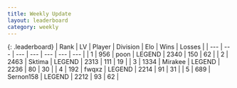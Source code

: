 ```yaml
---
title: Weekly Update
layout: leaderboard
category: weekly
---
```


{: .leaderboard}
| Rank | LV | Player | Division | Elo | Wins | Losses |
| --- | --- | --- | --- | --- | --- | --- |
| <span data-change="1">1</span> | 956 | <span title="ID: 540690">poon</span> | LEGEND | <span data-change="99">2340</span> | <span data-change="53">150</span> | <span data-change="10">62</span> |
| <span data-change="-1">2</span> | 2463 | <span title="ID: 353063">Sktima</span> | LEGEND | <span data-change="10">2313</span> | <span data-change="29">111</span> | <span data-change="6">19</span> |
| <span data-change="0">3</span> | 1334 | <span title="ID: 416373">Mirakee</span> | LEGEND | <span data-change="17">2236</span> | <span data-change="6">80</span> | <span data-change="3">30</span> |
| <span data-change="80">4</span> | 192 | <span title="ID: 742416">fwqxz</span> | LEGEND | <span data-change="314">2214</span> | <span data-change="49">91</span> | <span data-change="14">31</span> |
| <span data-change="42">5</span> | 689 | <span title="ID: 556074">Sernon158</span> | LEGEND | <span data-change="248">2212</span> | <span data-change="25">93</span> | <span data-change="1">62</span> |